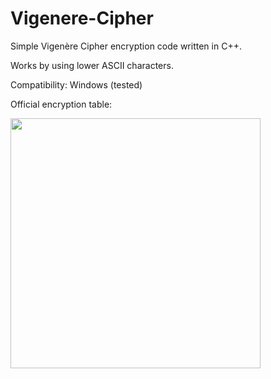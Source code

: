 # Vigenere-Cipher

Simple Vigenère Cipher encryption code written in C++.

Works by using lower ASCII characters.

Compatibility: Windows (tested)

Official encryption table:

<img src="https://2.bp.blogspot.com/-I7vYjD6JvOc/WeDtXdFFEiI/AAAAAAAAAs0/GhjQUlLpV0gUvHYIxi5xWR-bPJIto93QwCLcBGAs/s1600/VIGNERE%2BTABLE.PNG" align="left" width="400">

